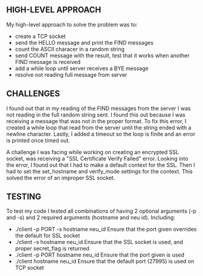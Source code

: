 ## HIGH-LEVEL APPROACH

My high-level approach to solve the problem was to:

- create a TCP socket
- send the HELLO message and print the FIND messages
- count the ASCII characer in a random string
- send COUNT message with the result, test that it works when another FIND message is received
- add a while loop until server receives a BYE message
- resolve not reading full message from server

## CHALLENGES

I found out that in my reading of the FIND messages from the server I was not reading in the full random string sent. I found this out because I was receiving a message that was not in the proper format. To fix this error, I created a while loop that read from the server until the string ended with a newline character. Lastly, I added a timeout so the loop is finite and an error is printed once timed out.

A challenge I was facing while working on creating an encrypted SSL socket, was receiving a "SSL Certificate Verify Failed" error. Looking into the error, I found out that I had to make a default context for the SSL. Then I had to set the set_hostname and verify_mode settings for the context. This solved the error of an improper SSL socket.

## TESTING

To test my code I tested all combinations of having 2 optional arguments (-p and -s) and 2 required arguments (hostname and neu id). Including:

- ./client -p PORT -s hostname neu_id
  Ensure that the port given overrides the default for SSL socket
- ./client -s hostname neu_id
  Ensure that the SSL socket is used, and proper secret_flag is returned
- ./client -p PORT hostname neu_id
  Ensure that the port given is used
- ./client hostname neu_id
  Ensure that the default port (27995) is used on TCP socket
